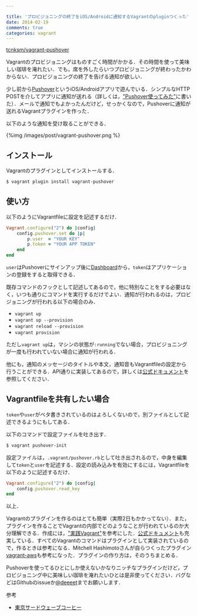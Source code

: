 ```yaml
---

title: 'プロビジョニングの終了をiOS/Androidに通知するVagrantのpluginつくった'
date: 2014-02-19
comments: true
categories: vagrant
---
```


[tcnksm/vagrant-pushover](https://github.com/tcnksm/vagrant-pushover)

Vagrantのプロビジョニングはものすごく時間がかかる．その時間を使って美味しい珈琲を淹れたい．でも，席を外したらいつプロビジョニングが終わったかわからない．プロビジョニングの終了を告げる通知が欲しい．

少し前から[Pushover](https://pushover.net/)というiOS/Androidアプリで遊んでいる．シンプルなHTTP POSTを介してアプリに通知が送れる（詳しくは，["Pushover使ってみた"](http://deeeet.com/writing/2014/02/09/pushover/)に書いた）．メールで通知でもよかったんだけど，せっかくなので，Pushoverに通知が送れるVagrantプラグインを作った．

以下のような通知を受け取ることができる．

{%img /images/post/vagrant-pushover.png %}

## インストール

Vagrantのプラグインとしてインストールする．

```bash
$ vagrant plugin install vagrant-pushover
```

## 使い方

以下のようにVagrantfileに設定を記述するだけ．

```ruby
Vagrant.configure("2") do |config|
    config.pushover.set do |p|
        p.user  = "YOUR KEY"
        p.token = "YOUR APP TOKEN"
    end
end                        
```

`user`はPushoverにサインアップ後に[Dashboard](https://pushover.net/)から，`token`はアプリケーションの登録をすると取得できる．

既存コマンドのフックとして記述してあるので，他に特別なことをする必要はなく，いつも通りにコマンドを実行するだけでよい．通知が行われるのは，プロビジョニングが行われる以下の場合のみ．

- `vagrant up`
- `vagrant up --provision`
- `vagrant reload --provision`
- `vagrant provision`

ただし`vagrant up`は，マシンの状態が`:running`でない場合，プロビジョニングが一度も行われていない場合に通知が行われる．

他にも，通知のメッセージのタイトルや本文，通知音もVagrantfileの設定から行うことができる．API通りに実装してあるので，詳しくは[公式ドキュメント](https://pushover.net/api)を参照してください．

## Vagrantfileを共有したい場合

`token`や`user`がベタ書きされているのはよろしくないので，別ファイルとして記述できるようにもしてある．

以下のコマンドで設定ファイルを吐き出す．

```bash
$ vagrant pushover-init
```

設定ファイルは，`.vagrant/pushover.rb`として吐き出されるので，中身を編集して`token`と`user`を記述する．設定の読み込みを有効にするには，Vagrantfileを以下のように記述するだけ．

```ruby
Vagrant.configure("2") do |config|
    config.pushover.read_key
end
```

以上．

Vagrantのプラグインを作るのはとても簡単（実際2日もかかってない）．また，プラグインを作ることでVagrantの内部でどのようなことが行われているのか大分理解できる．作成には，["実践Vagrant"](http://www.amazon.co.jp/%E5%AE%9F%E8%B7%B5-Vagrant-Mitchell-Hashimoto/dp/4873116651)を参考にした．[公式ドキュメント](http://docs.vagrantup.com/v2/plugins/)も充実している．すべてのVagrantのコマンドはプラグインとして実装されているので，作るときは参考になる．Mitchell Hashimotoさんが自らつくったプラグイン[vagrant-aws](https://github.com/mitchellh/vagrant-aws)も参考になった．プラグインの作り方は，そのうちまとめる．

Pushoverを使ってるひとにしか使えないかなりニッチなプラグインだけど，プロビジョニング中に美味しい珈琲を淹れたいひとは是非使ってください．バグなどはGithubのissueか[@deeeet](https://twitter.com/deeeet)までお願いします．

参考

- [東京サードウェーブコーヒー](http://deeeet.com/writing/2014/01/21/third-wave-tokyo/)


